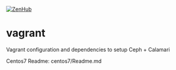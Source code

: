 [![ZenHub](https://raw.githubusercontent.com/ZenHubIO/support/master/zenhub-badge.png)](https://zenhub.io)
# vagrant
Vagrant configuration and dependencies to setup Ceph + Calamari


Centos7 Readme:
centos7/Readme.md
